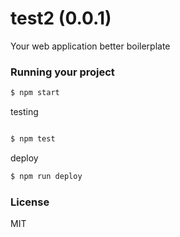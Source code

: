 # test2 (0.0.1)

Your web application better boilerplate

### Running your project

```bash
$ npm start
```
testing

```bash

$ npm test
```

deploy

```bash
$ npm run deploy
```

### License

MIT
